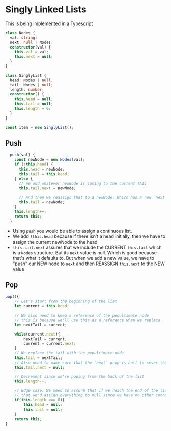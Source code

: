 # Singly Linked Lists

This is being implemented in a Typescript

```typescript
class Nodes {
  val: string;
  next: null | Nodes;
  constructor(val) {
    this.val = val;
    this.next = null;
  }
}

class SinglyList {
  head: Nodes | null;
  tail: Nodes | null;
  length: number;
  constructor() {
    this.head = null;
    this.tail = null;
    this.length = 0;
  }
}

const item = new SinglyList();
```

## Push

```typescript
  push(val) {
    const newNode = new Nodes(val);
    if (!this.head) {
      this.head = newNode;
      this.tail = this.head;
    } else {
      // We add whatever newNode is coming to the current TAIL
      this.tail.next = newNode;

      // And then we reassign that to a newNode. Which has a new `next` value
      this.tail = newNode;
    }
    this.length++;
    return this;
  }
```

* Using `push` you would be able to assign a continuous list. 
* We add `!this.head` because if there isn't a head initially, then we have to assign the current newNode to the head
* `this.tail.next` assures that we include the CURRENT `this.tail` which is a `Nodes` structure. But its `next` value is null. Which is good because that's what it defaults to. But when we add a new value, we have to "push" our NEW node to `next` and then REASSIGN `this.next` to the NEW value

## Pop

```javascript
pop(){
    // Let's start from the beginning of the list
    let current = this.head; 

    // We also need to keep a reference of the penultimate node
    // this is because we'll use this as a reference when we replace
    let nextTail = current;

    while(current.next){
        nextTail = current;
        current = current.next;    
    }
    // We replace the tail with the penultimate node
    this.tail = nextTail;
    // Also need to make sure that the `next` prop is null to sever the connection
    this.tail.next = null;

    // Decrement since we're poping from the back of the list
    this.length--;

    // Edge case: We need to assure that if we reach the end of the list
    // that we'd assign everything to null since we have no other connections.
    if(this.length === 0){
        this.head = null;
        this.tail = null;
    }
    return this;
}
```

